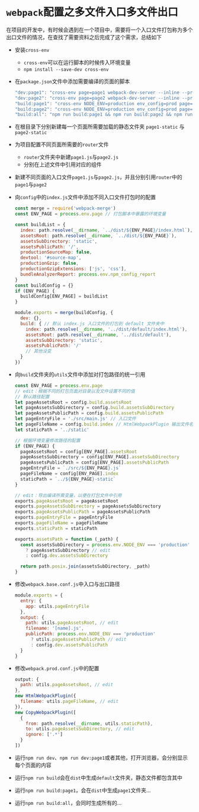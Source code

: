 # `webpack`配置之多文件入口多文件出口

在项目的开发中，有时候会遇到在一个项目中，需要将一个入口文件打包称为多个出口文件的情况，在查找了需要资料之后完成了这个需求，总结如下

- 安装`cross-env`
  - `cross-env`可以在运行脚本的时候传入环境变量
  - `npm install --save-dev cross-env`

- 在`package.json`文件中添加需要编译的页面的脚本
  
  ```javascript
  "dev:page1": "cross-env page=page1 webpack-dev-server --inline --progress --config build/webpack.dev.conf.js",
  "dev:page2": "cross-env page=page2 webpack-dev-server --inline --progress --config build/webpack.dev.conf.js",
  "build:page1": "cross-env NODE_ENV=production env_config=prod page=page1 node build/build.js",
  "build:page2": "cross-env NODE_ENV=production env_config=prod page=page2 node build/build.js",
  "build:all": "npm run build:page1 && npm run build:page2 && npm run build"
  ```
  
- 在根目录下分别新建每一个页面所需要加载的静态文件夹 `page1-static` 与 `page2-static`
  
- 为项目配置不同页面所需要的`router`文件
  - `router`文件夹中新建`page1.js`与`page2.js`
  - 分别在上述文件中引用对应的组件
  
- 新建不同页面的入口文件`page1.js`与`page2.js`，并且分别引用`router`中的`page1`与`page2`

- 向`config`中的`index.js`文件中添加不同入口文件打包时的配置
  
  ```javascript
  const merge = require('webpack-merge')
  const ENV_PAGE = process.env.page // 打包脚本中暴露的环境变量

  const buildList = {
    index: path.resolve(__dirname, `../dist/${ENV_PAGE}/index.html`),
    assetsRoot: path.resolve(__dirname, `../dist/${ENV_PAGE}`),
    assetsSubDirectory: 'static',
    assetsPublicPath: '/',
    productionSourceMap: false,
    devtool: '#source-map',
    productionGzip: false,
    productionGzipExtensions: ['js', 'css'],
    bundleAnalyzerReport: process.env.npm_config_report
  }
  const buildConfig = {}
  if (ENV_PAGE) {
    buildConfig[ENV_PAGE] = buildList
  }

  module.exports = merge(buildConfig, {
    dev: {},
    build: { // 默认 index.js 入口文件的打包到 default 文件夹中
      index: path.resolve(__dirname, '../dist/default/index.html'),
      assetsRoot: path.resolve(__dirname, '../dist/default'),
      assetsSubDirectory: 'static',
      assetsPublicPath: '/'
      // 其他没变
    }
  })
  ```

- 向`build`文件夹的`utils`文件中添加对打包路径的统一引用
  
  ```javascript
  const ENV_PAGE = process.env.page
  // edit：根据不同的打包页面对目录以及文件设置不同的值
  // 默认路径配置
  let pageAssetsRoot = config.build.assetsRoot
  let pageAssetsSubDirectory = config.build.assetsSubDirectory
  let pageAssetsPublicPath = config.build.assetsPublicPath
  let pageEntryFile = './src/main.js' // 入口文件
  let pageFileName = config.build.index // HtmlWebpackPlugin 输出文件名称
  let staticPath = '../static'

  // 根据环境变量修改路径的配置
  if (ENV_PAGE) {
    pageAssetsRoot = config[ENV_PAGE].assetsRoot
    pageAssetsSubDirectory = config[ENV_PAGE].assetsSubDirectory
    pageAssetsPublicPath = config[ENV_PAGE].assetsPublicPath
    pageEntryFile = `./src/${ENV_PAGE}.js`
    pageFileName = config[ENV_PAGE].index
    staticPath = `../${ENV_PAGE}-static`
  }

  // edit：导出编译所需变量，以便在打包文件中引用
  exports.pageAssetsRoot = pageAssetsRoot
  exports.pageAssetsSubDirectory = pageAssetsSubDirectory
  exports.pageAssetsPublicPath = pageAssetsPublicPath
  exports.pageEntryFile = pageEntryFile
  exports.pageFileName = pageFileName
  exports.staticPath = staticPath

  exports.assetsPath = function (_path) {
    const assetsSubDirectory = process.env.NODE_ENV === 'production'
      ? pageAssetsSubDirectory // edit
      : config.dev.assetsSubDirectory

    return path.posix.join(assetsSubDirectory, _path)
  }
  ```

- 修改`webpack.base.conf.js`中入口与出口路径
  
  ```javascript
  module.exports = {
    entry: {
      app: utils.pageEntryFile
    },
    output: {
      path: utils.pageAssetsRoot, // edit
      filename: '[name].js',
      publicPath: process.env.NODE_ENV === 'production'
        ? utils.pageAssetsPublicPath // edit
        : config.dev.assetsPublicPath
    }
  }
  ```

- 修改`webpack.prod.conf.js`中的配置
  
  ```javascript
  output: {
    path: utils.pageAssetsRoot, // edit
  },
  new HtmlWebpackPlugin({
    filename: utils.pageFileName, // edit
  }),
  new CopyWebpackPlugin([
    {
      from: path.resolve(__dirname, utils.staticPath),
      to: utils.pageAssetsSubDirectory, // edit
      ignore: ['.*']
    }
  ])
  ```

- 运行`npm run dev`、`npm run dev:page1`或者其他，打开浏览器，会分别显示每个页面的内容
- 运行`npm run build`会在`dist`中生成`default`文件夹，静态文件都包含其中
- 运行`npm run build:page1`，会在`dist`中生成`page1`文件夹...
- 运行`npm run build:all`，会同时生成所有的...
